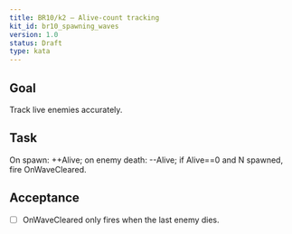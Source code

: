 ```yaml
---
title: BR10/k2 — Alive-count tracking
kit_id: br10_spawning_waves
version: 1.0
status: Draft
type: kata
---
```

## Goal
Track live enemies accurately.
## Task
On spawn: ++Alive; on enemy death: --Alive; if Alive==0 and N spawned, fire OnWaveCleared.
## Acceptance
- [ ] OnWaveCleared only fires when the last enemy dies.